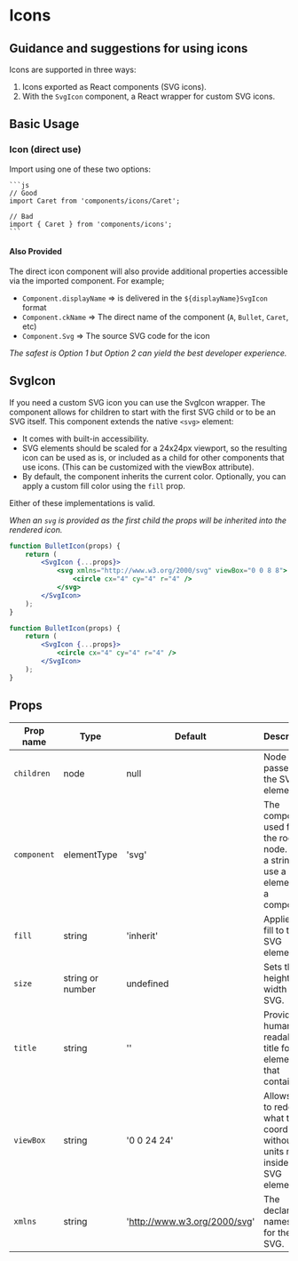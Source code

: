 # Icons

## Guidance and suggestions for using icons

Icons are supported in three ways:

1. Icons exported as React components (SVG icons).
2. With the `SvgIcon` component, a React wrapper for custom SVG icons.

## Basic Usage

### Icon (direct use)

Import using one of these two options:

    ```js
    // Good
    import Caret from 'components/icons/Caret';

    // Bad
    import { Caret } from 'components/icons';
    ```

#### Also Provided

The direct icon component will also provide additional properties accessible via the imported component. For example;

-   `Component.displayName` => is delivered in the `${displayName}SvgIcon` format
-   `Component.ckName` => The direct name of the component (`A`, `Bullet`, `Caret`, etc)
-   `Component.Svg` => The source SVG code for the icon

_The safest is Option 1 but Option 2 can yield the best developer experience._

## SvgIcon

If you need a custom SVG icon you can use the SvgIcon wrapper. The component allows for children to start with the first SVG child or to be an SVG itself. This component extends the native `<svg>` element:

-   It comes with built-in accessibility.
-   SVG elements should be scaled for a 24x24px viewport, so the resulting icon can be used as is, or included as a child for other components that use icons. (This can be customized with the viewBox attribute).
-   By default, the component inherits the current color. Optionally, you can apply a custom fill color using the `fill` prop.

Either of these implementations is valid.

_When an `svg` is provided as the first child the props will be inherited into the rendered icon._

```jsx
function BulletIcon(props) {
    return (
        <SvgIcon {...props}>
            <svg xmlns="http://www.w3.org/2000/svg" viewBox="0 0 8 8">
                <circle cx="4" cy="4" r="4" />
            </svg>
        </SvgIcon>
    );
}
```

```jsx
function BulletIcon(props) {
    return (
        <SvgIcon {...props}>
            <circle cx="4" cy="4" r="4" />
        </SvgIcon>
    );
}
```

## Props

| Prop name   | Type             | Default                      | Description                                                                                |
| ----------- | ---------------- | ---------------------------- | ------------------------------------------------------------------------------------------ |
| `children`  | node             | null                         | Node passed into the SVG element.                                                          |
| `component` | elementType      | 'svg'                        | The component used for the root node. Either a string to use a DOM element or a component. |
| `fill`      | string           | 'inherit'                    | Applies a fill to the SVG element.                                                         |
| `size`      | string or number | undefined                    | Sets the height and width of the SVG.                                                      |
| `title`     | string           | ''                           | Provides a human-readable title for the element that contains it.                          |
| `viewBox`   | string           | '0 0 24 24'                  | Allows you to redefine what the coordinates without units mean inside an SVG element.      |
| `xmlns`     | string           | 'http://www.w3.org/2000/svg' | The declared namespace for the SVG.                                                        |
